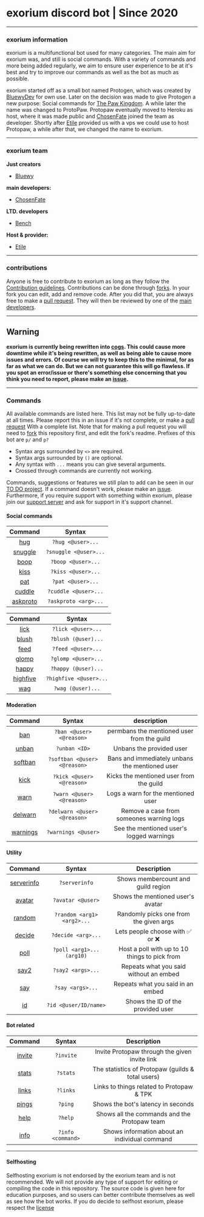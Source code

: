 # exorium discord bot | Since 2020
----
### exorium information
exorium is a multifunctional bot used for many categories. The main aim for exorium was, and still is social commands. With a variety of commands and more being added regularly, we aim to ensure user experience to be at it's best and try to improve our commands as well as the bot as much as possible.

exorium started off as a small bot named Protogen, which was created by [BluewyDev](https://github.com/BluewyDev/) for own use. Later on the decision was made to give Protogen a new purpose: Social commands for [The Paw Kingdom](https://linktr.ee/pawkingdom). A while later the name was changed to ProtoPaw. Protopaw eventually moved to Heroku as host, where it was made public and [ChosenFate](https://github.com/Chosen-Fate) joined the team as developer. Shortly after [Etile](https://github.com/Etile0) provided us with a vps we could use to host Protopaw, a while after that, we changed the name to exorium.

---
### exorium team
**Just creators**
- [Bluewy](https://github.com/BluewyDev)

**main developers:**
- [ChosenFate](https://github.com/Chosen-Fate/)

**LTD. developers**
- [Bench](https://github.com/Bench182/)

**Host & provider:**
- [Etile](https://github.com/Etile0/)
---
### contributions
Anyone is free to contribute to exorium as long as they follow the [Contribution guidelines](https://github.com/ThePawKingdom/exorium/blob/master/CONTRIBUTING.md). Contributions can be done through [forks](https://github.com/ThePawKingdom/exorium/network/members). In your fork you can edit, add and remove code. After you did that, you are always free to make a [pull request](https://github.com/ThePawKingdom/exorium/pulls/). They will then be reviewed by one of the [main developers](https://github.com/ThePawKingdom/exorium#exorium-team).

---
## Warning
**exorium is currently being rewritten into [cogs](https://github.com/ThePawKingdom/exorium/tree/cogs/). This could cause more downtime while it's being rewritten, as well as being able to cause more issues and errors. Of course we will try to keep this to the minimal, for as far as what we can do. But we can not guarantee this will go flawless. If you spot an error/issue or there's something else concerning that you think you need to report, please make an [issue](https://github.com/ThePawKingdom/exorium/issues).**

---
### Commands
All available commands are listed here. This list may not be fully up-to-date at all times.
Please report this in an issue if it's not complete, or make a [pull request](https://github.com/ThePawKingdom/exorium/pulls/) With a complete list. Note that for making a pull request you will need to [fork](https://github.com/ThePawKingdom/exorium/network/members) this repository first, and edit the fork's readme. Prefixes of this bot are `p/` and `p?`

* Syntax args surrounded by `<>` are required. 
* Syntax args surrounded by `()` are optional. 
* Any syntax with `...` means you can give several arguments.
* Crossed through commands are currently not working.

Commands, suggestions or features we still plan to add can be seen in our [TO DO project](https://github.com/ThePawKingdom/exorium/projects/1). If a command doesn't work, please make an [issue](https://github.com/ThePawKingdom/exorium/issues/). Furthermore, if you require support with something within exorium, please join our [support server](https://discord.gg/CEHkNky) and ask for support in it's support channel. 

#### Social commands
|Command                                                                      |Syntax                |
| :-------------------------------------------------------------------------: | :------------------: |
|[hug](https://github.com/ThePawKingdom/exorium/blob/master/main.py#L179)     |`?hug <@user>...`     |
|[snuggle](https://github.com/ThePawKingdom/exorium/blob/master/main.py#L173) |`?snuggle <@user>...` |
|[boop](https://github.com/ThePawKingdom/exorium/blob/master/main.py#L191)    |`?boop <@user>...`    |
|[kiss](https://github.com/ThePawKingdom/exorium/blob/master/main.py#L197)    |`?kiss <@user>...`    |
|[pat](https://github.com/ThePawKingdom/exorium/blob/master/main.py#L185)     |`?pat <@user>...`     |
|[cuddle](https://github.com/ThePawKingdom/exorium/blob/master/main.py#L215)  |`?cuddle <@user>...`  |
|[askproto](https://github.com/ThePawKingdom/exorium/blob/master/main.py#L355)|`?askproto <arg>...`  |

|Command                                                                      |Syntax                |  
| :-------------------------------------------------------------------------: | :------------------: |
|[lick](https://github.com/ThePawKingdom/exorium/blob/master/main.py#L203)    |`?lick <@user>...`    |
|[blush](https://github.com/ThePawKingdom/exorium/blob/master/main.py#L251)   |`?blush (@user)...`   |
|[feed](https://github.com/ThePawKingdom/exorium/blob/master/main.py#L266)    |`?feed <@user>...`    |
|[glomp](https://github.com/ThePawKingdom/exorium/blob/master/main.py#L276)   |`?glomp <@user>...`   |
|[happy](https://github.com/ThePawKingdom/exorium/blob/master/main.py#L286)   |`?happy (@user)...`   |
|[highfive](https://github.com/ThePawKingdom/exorium/blob/master/main.py#L301)|`?highfive <@user>...`|
|[wag](https://github.com/ThePawKingdom/exorium/blob/master/main.py#L307)     |`?wag (@user)...`     |

#### Moderation
|Command                                                                        |Syntax                       |description                                      |
| :---------------------------------------------------------------------------: | :-------------------------: | :---------------------------------------------: |
|[ban](https://github.com/ThePawKingdom/exorium/blob/master/main.py#L364)       |`?ban <@user> <@reason>`     |permbans the mentioned user from the guild       | 
|[unban](https://github.com/ThePawKingdom/exorium/blob/master/main.py#L384)     |`?unban <ID>`                |Unbans the provided user                         |
|[softban](https://github.com/ThePawKingdom/exorium/blob/master/main.py#L416)   |`?softban <@user> <@reason>` |Bans and immediately unbans the mentioned user   |
|[kick](https://github.com/ThePawKingdom/exorium/blob/master/main.py#L396)      |`?kick <@user> <@reason>`    |Kicks the mentioned user from the guild          |
|[warn](https://github.com/ThePawKingdom/exorium/blob/master/main.py#L505)      |`?warn <@user> <@reason>`    |Logs a warn for the mentioned user               |
|[delwarn](https://github.com/ThePawKingdom/exorium/blob/master/main.py#L515)   |`?delwarn <@user> <@reason>` |Remove a case from someones warning logs         |
|[warnings](https://github.com/ThePawKingdom/exorium/blob/master/main.py#L528)  |`?warnings <@user>`          |See the mentioned user's logged warnings         |

#### Utility
|Command                                                                        |Syntax                       |Description                                      |
| :-------------------------------------------------------------------------:   | :-------------------------: | :---------------------------------------------: |
|[serverinfo](https://github.com/ThePawKingdom/protogen/blob/master/main.py#L153)|`?serverinfo`                |Shows membercount and guild region               |
|[avatar](https://github.com/ThePawKingdom/exorium/blob/master/main.py#L130)    |`?avatar <@user>`            |Shows the mentioned user's avatar                |
|[random](https://github.com/ThePawKingdom/exorium/blob/master/main.py#L328)    |`?random <arg1> <arg2>...`   |Randomly picks one from the given args           |
|[decide](https://github.com/ThePawKingdom/exorium/blob/master/main.py#L458)    |`?decide <arg>...`           |Lets people choose with :white_check_mark:	or :x:|
|[poll](https://github.com/ThePawKingdom/exorium/blob/master/main.py#L437)      |`?poll <arg1>... (arg10)`    |Host a poll with up to 10 things to pick from    |
|[say2](https://github.com/ThePawKingdom/exorium/blob/master/main.py#L486)      |`?say2 <args>...`            |Repeats what you said without an embed           |
|[say](https://github.com/ThePawKingdom/exorium/blob/master/main.py#L477)       |`?say <args>...`             |Repeats what you said in an embed                |
|[id](https://github.com/ThePawKingdom/exorium/blob/master/main.py#L92)         |`?id <@user/ID/name>`        |Shows the ID of the provided user                |

#### Bot related
|Command                                                                        |Syntax                       |Description                                      |
| :-------------------------------------------------------------------------:   | :-------------------------: | :---------------------------------------------: |
|[invite](https://github.com/ThePawKingdom/exorium/blob/master/main.py#L75)     |`?invite`                    |Invite Protopaw through the given invite link    |
|[stats](https://github.com/ThePawKingdom/exorium/blob/master/main.py#L83)      |`?stats`                     |The statistics of Protopaw (guilds & total users)|
|[links](https://github.com/ThePawKingdom/exorium/blob/master/main.py#L143)     |`?links`                     |Links to things related to Protopaw & TPK        |
|[pings](https://github.com/ThePawKingdom/exorium/blob/master/main.py#L44)      |`?ping`                      |Shows the bot's latency in seconds               |
|[help](https://github.com/ThePawKingdom/exorium/blob/master/main.py#L60)       |`?help`                      |Shows all the commands and the Protopaw team     |
|[info](https://github.com/ThePawKingdom/exorium/blob/master/main.py#L335)      |`?info <command>`            |Shows information about an individual command    |

---
#### Selfhosting
Selfhosting exorium is not endorsed by the exorium team and is not recommended. We will not provide any type of support for editing or compiling the code in this repository. The source code is given here for education purposes, and so users can better contribute themselves as well as see how the bot works. If you do decide to selfhost exorium, please respect the [license](https://github.com/ThePawKingdom/exorium/blob/master/LICENSE)
